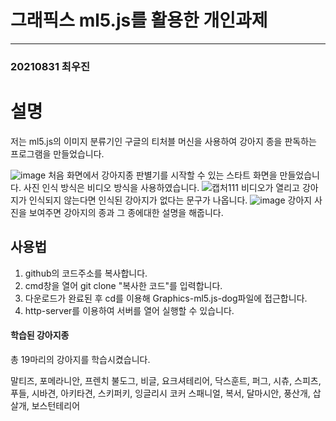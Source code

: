 # 그래픽스 ml5.js를 활용한 개인과제
-------------------
### 20210831 최우진

# 설명
저는 ml5.js의 이미지 분류기인 구글의 티처블 머신을 사용하여 강아지 종을 판독하는 프로그램을 만들었습니다.

![image](https://github.com/woojinchoi02/Graphics-ml5.js-dog/assets/162526228/bc93fd33-197e-4120-bfc2-c8a77a472eb0)
처음 화면에서 강아지종 판별기를 시작할 수 있는 스타트 화면을 만들었습니다. 사진 인식 방식은 비디오 방식을 사용하였습니다.
![캡처111](https://github.com/woojinchoi02/Graphics-ml5.js-dog/assets/162526228/ab6272b1-0ecc-4ffb-98e2-e0577e92e713)
비디오가 열리고 강아지가 인식되지 않는다면 인식된 강아지가 없다는 문구가 나옵니다.
![image](https://github.com/woojinchoi02/Graphics-ml5.js-dog/assets/162526228/0abe43ef-784c-41b1-b939-1877a05fda6c)
강아지 사진을 보여주면 강아지의 종과 그 종에대한 설명을 해줍니다.

## 사용법
1. github의 코드주소를 복사합니다.
2. cmd창을 열어 git clone "복사한 코드"를 입력합니다.
3. 다운로드가 완료된 후 cd를 이용해 Graphics-ml5.js-dog파일에 접근합니다.
4. http-server를 이용하여 서버를 열어 실행할 수 있습니다.

#### 학습된 강아지종
총 19마리의 강아지를 학습시켰습니다.

말티즈, 포메라니안, 프렌치 불도그, 비글, 요크셔테리어, 닥스훈트, 퍼그, 시츄, 스피츠,      푸들, 시바견, 아키타견, 스키퍼키, 잉글리시 코커 스패니얼, 복서, 달마시안, 풍산개, 삽살개, 보스턴테리어
